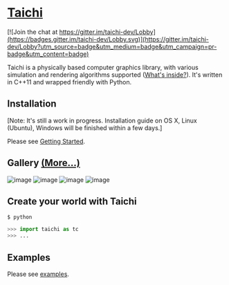 # [Taichi](http://taichi.graphics)

[![Join the chat at https://gitter.im/taichi-dev/Lobby](https://badges.gitter.im/taichi-dev/Lobby.svg)](https://gitter.im/taichi-dev/Lobby?utm_source=badge&utm_medium=badge&utm_campaign=pr-badge&utm_content=badge)

Taichi is a physically based computer graphics library, with various simulation
and rendering algorithms supported ([What's inside?](http://taichi.graphics/#features)). It's written in C++11 and wrapped friendly
with Python.

## Installation
[Note: It's still a work in progress. Installation guide on OS X, Linux (Ubuntu), Windows will be finished within a few days.]

Please see [Getting Started](https://github.com/yuanming-hu/taichi/wiki/Getting-Started).

## Gallery [(More...)](http://taichi.graphics/gallery/)

![image](https://github.com/yuanming-hu/taichi_assets/raw/master/demos/snow.gif)
![image](https://github.com/yuanming-hu/taichi_assets/raw/master/demos/smoke_cropped.gif)
![image](https://github.com/yuanming-hu/taichi_assets/raw/master/demos/microfacet.gif)
![image](https://github.com/yuanming-hu/taichi_assets/raw/master/demos/paper-cut.png)

## Create your world with Taichi
```shell
$ python
```
```python
>>> import taichi as tc
>>> ...
```

## Examples
Please see [examples](https://github.com/yuanming-hu/taichi/tree/master/python/examples).
